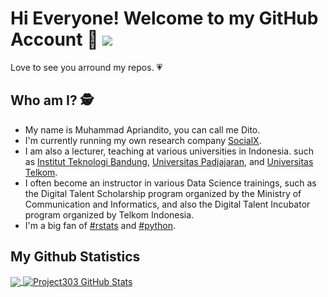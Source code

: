 # Hi Everyone! Welcome to my GitHub Account 👋  ![](https://visitor-badge.glitch.me/badge?page_id=apriandito.apriandito)
Love to see you arround my repos. :heartpulse: 

## Who am I? :detective:
- My name is Muhammad Apriandito, you can call me Dito. 
- I'm currently running my own research company [SocialX](https://github.com/socialx-indonesia). 
- I am also a lecturer, teaching at various universities in Indonesia. such as [Institut Teknologi Bandung](https://www.itb.ac.id/), [Universitas Padjajaran](https://www.unpad.ac.id/), and [Universitas Telkom](https://telkomuniversity.ac.id/).
- I often become an instructor in various Data Science trainings, such as the Digital Talent Scholarship program organized by the Ministry of Communication and Informatics, and also the Digital Talent Incubator program organized by Telkom Indonesia.
- I'm a big fan of [#rstats](https://cran.r-project.org/bin/windows/base/) and [#python](https://www.python.org/).

## My Github Statistics
<a href="https://github.com/apriandito/apriandito">
  <img align="center" src="https://github-readme-stats.vercel.app/api/top-langs/?username=apriandito&hide=java,html,tex&title_color=ffffff&text_color=c9cacc&icon_color=2bbc8a&bg_color=1d1f21&langs_count=4" />
</a>

<a href="https://github.com/apriandito/apriandito">
  <img align="center" src="https://github-readme-stats.vercel.app/api?username=apriandito&show_icons=true&line_height=27&count_private=true&title_color=ffffff&text_color=c9cacc&icon_color=2bbc8a&bg_color=1d1f21" alt="Project303 GitHub Stats" />
</a>
